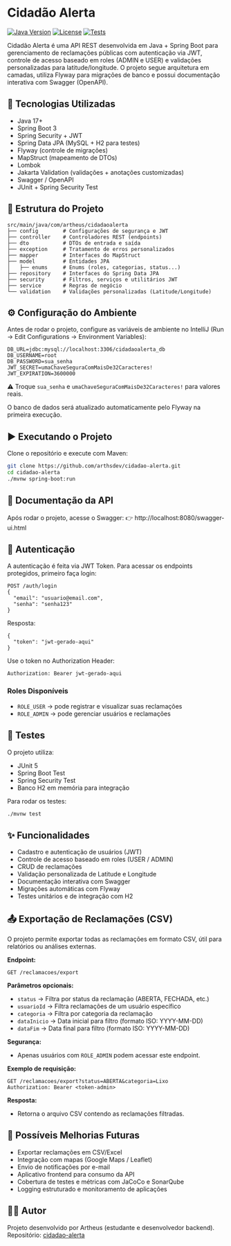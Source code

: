 # Cidadão Alerta

[![Java Version](https://img.shields.io/badge/Java-17+-blue)](https://www.oracle.com/java/)
[![License](https://img.shields.io/badge/License-MIT-green)](LICENSE)
[![Tests](https://img.shields.io/badge/Tests-Passed-brightgreen)](#)

Cidadão Alerta é uma API REST desenvolvida em Java + Spring Boot para gerenciamento de reclamações públicas com autenticação via JWT, controle de acesso baseado em roles (ADMIN e USER) e validações personalizadas para latitude/longitude.
O projeto segue arquitetura em camadas, utiliza Flyway para migrações de banco e possui documentação interativa com Swagger (OpenAPI).

## 🚀 Tecnologias Utilizadas
- Java 17+
- Spring Boot 3
- Spring Security + JWT
- Spring Data JPA (MySQL + H2 para testes)
- Flyway (controle de migrações)
- MapStruct (mapeamento de DTOs)
- Lombok
- Jakarta Validation (validações + anotações customizadas)
- Swagger / OpenAPI
- JUnit + Spring Security Test

## 📂 Estrutura do Projeto
```
src/main/java/com/artheus/cidadaoalerta
├── config        # Configurações de segurança e JWT
├── controller    # Controladores REST (endpoints)
├── dto           # DTOs de entrada e saída
├── exception     # Tratamento de erros personalizados
├── mapper        # Interfaces do MapStruct
├── model         # Entidades JPA
│   ├── enums     # Enums (roles, categorias, status...)
├── repository    # Interfaces do Spring Data JPA
├── security      # Filtros, serviços e utilitários JWT
├── service       # Regras de negócio
└── validation    # Validações personalizadas (Latitude/Longitude)
```

## ⚙️ Configuração do Ambiente
Antes de rodar o projeto, configure as variáveis de ambiente no IntelliJ (Run → Edit Configurations → Environment Variables):
```
DB_URL=jdbc:mysql://localhost:3306/cidadaoalerta_db
DB_USERNAME=root
DB_PASSWORD=sua_senha
JWT_SECRET=umaChaveSeguraComMaisDe32Caracteres!
JWT_EXPIRATION=3600000
```
⚠️ Troque `sua_senha` e `umaChaveSeguraComMaisDe32Caracteres!` para valores reais.

O banco de dados será atualizado automaticamente pelo Flyway na primeira execução.

## ▶️ Executando o Projeto
Clone o repositório e execute com Maven:
```bash
git clone https://github.com/arthsdev/cidadao-alerta.git
cd cidadao-alerta
./mvnw spring-boot:run
```

## 📖 Documentação da API
Após rodar o projeto, acesse o Swagger:
👉 http://localhost:8080/swagger-ui.html

## 🔑 Autenticação
A autenticação é feita via JWT Token.
Para acessar os endpoints protegidos, primeiro faça login:
```
POST /auth/login
{
  "email": "usuario@email.com",
  "senha": "senha123"
}
```
Resposta:
```
{
  "token": "jwt-gerado-aqui"
}
```
Use o token no Authorization Header:
```
Authorization: Bearer jwt-gerado-aqui
```

### Roles Disponíveis
- `ROLE_USER` → pode registrar e visualizar suas reclamações
- `ROLE_ADMIN` → pode gerenciar usuários e reclamações

## 🧪 Testes
O projeto utiliza:
- JUnit 5
- Spring Boot Test
- Spring Security Test
- Banco H2 em memória para integração

Para rodar os testes:
```bash
./mvnw test
```

## ✨ Funcionalidades
- Cadastro e autenticação de usuários (JWT)
- Controle de acesso baseado em roles (USER / ADMIN)
- CRUD de reclamações
- Validação personalizada de Latitude e Longitude
- Documentação interativa com Swagger
- Migrações automáticas com Flyway
- Testes unitários e de integração com H2

## 📤 Exportação de Reclamações (CSV)
O projeto permite exportar todas as reclamações em formato CSV, útil para relatórios ou análises externas.

**Endpoint:**
```
GET /reclamacoes/export
```

**Parâmetros opcionais:**
- `status` → Filtra por status da reclamação (ABERTA, FECHADA, etc.)
- `usuarioId` → Filtra reclamações de um usuário específico
- `categoria` → Filtra por categoria da reclamação
- `dataInicio` → Data inicial para filtro (formato ISO: YYYY-MM-DD)
- `dataFim` → Data final para filtro (formato ISO: YYYY-MM-DD)

**Segurança:**
- Apenas usuários com `ROLE_ADMIN` podem acessar este endpoint.

**Exemplo de requisição:**
```http
GET /reclamacoes/export?status=ABERTA&categoria=Lixo
Authorization: Bearer <token-admin>
```

**Resposta:**
- Retorna o arquivo CSV contendo as reclamações filtradas.

## 🚀 Possíveis Melhorias Futuras
- Exportar reclamações em CSV/Excel
- Integração com mapas (Google Maps / Leaflet)
- Envio de notificações por e-mail
- Aplicativo frontend para consumo da API
- Cobertura de testes e métricas com JaCoCo e SonarQube
- Logging estruturado e monitoramento de aplicações

## 👨‍💻 Autor
Projeto desenvolvido por Artheus (estudante e desenvolvedor backend).
Repositório: [cidadao-alerta](https://github.com/arthsdev/cidadao-alerta)

